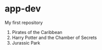 # app-dev
My first repository
1. Pirates of the Caribbean
2. Harry Potter and the Chamber of Secrets
3. Jurassic Park
